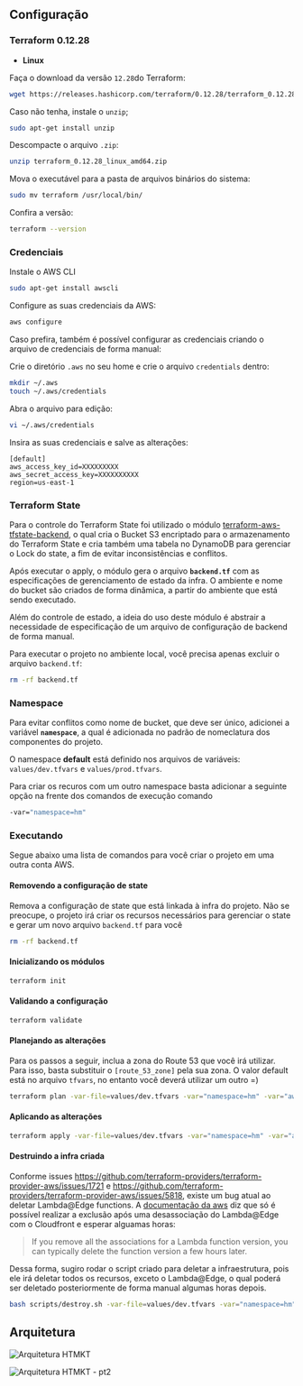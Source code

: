 ## Configuração

### Terraform 0.12.28

- **Linux**

Faça o download da versão `12.28`do Terraform:

```bash
wget https://releases.hashicorp.com/terraform/0.12.28/terraform_0.12.28_linux_amd64.zip
```

Caso não tenha, instale o `unzip`;
```bash
sudo apt-get install unzip
```

Descompacte o arquivo `.zip`:
```bash
unzip terraform_0.12.28_linux_amd64.zip
```

Mova o executável para a pasta de arquivos binários do sistema:
```bash
sudo mv terraform /usr/local/bin/
```

Confira a versão:
```bash
terraform --version 
```

### Credenciais

Instale o AWS CLI
```bash
sudo apt-get install awscli
```

Configure as suas credenciais da AWS:

```bash
aws configure
```

Caso prefira, também é possível configurar as credenciais criando o arquivo de credenciais de forma manual:

Crie o diretório `.aws` no seu home e crie o arquivo `credentials` dentro:
```bash
mkdir ~/.aws
touch ~/.aws/credentials
```

Abra o arquivo para edição:
```bash
vi ~/.aws/credentials
```

Insira as suas credenciais e salve as alterações:
```
[default]
aws_access_key_id=XXXXXXXXX
aws_secret_access_key=XXXXXXXXXX
region=us-east-1
```

### Terraform State

Para o controle do Terraform State foi utilizado o módulo [terraform-aws-tfstate-backend](https://github.com/cloudposse/terraform-aws-tfstate-backend), o qual cria o Bucket S3 encriptado para o armazenamento do Terraform State e cria também uma tabela no DynamoDB para gerenciar o Lock do state, a fim de evitar inconsistências e conflitos.

Após executar o apply, o módulo gera o arquivo **`backend.tf`** com as especificações de gerenciamento de estado da infra. O ambiente e nome do bucket são criados de forma dinâmica, a partir do ambiente que está sendo executado.

Além do controle de estado, a ideia do uso deste módulo é abstrair a necessidade de especificação de um arquivo de configuração de backend de forma manual.

Para executar o projeto no ambiente local, você precisa apenas excluir o arquivo `backend.tf`:

```bash
rm -rf backend.tf
```


### Namespace

Para evitar conflitos como nome de bucket, que deve ser único, adicionei a variável **`namespace`**, a qual é adicionada no padrão de nomeclatura dos componentes do projeto.

O namespace **default** está definido nos arquivos de variáveis: `values/dev.tfvars` e `values/prod.tfvars`.

Para criar os recuros com um outro namespace basta adicionar a seguinte opção na frente dos comandos de execução comando 

```bash
-var="namespace=hm"
```

### Executando

Segue abaixo uma lista de comandos para você criar o projeto em uma outra conta AWS.

#### Removendo a configuração de state

Remova a configuração de state que está linkada à infra do projeto. Não se preocupe, o projeto irá criar os recursos necessários para gerenciar o state e gerar um novo arquivo `backend.tf` para você

```bash
rm -rf backend.tf
```

#### Inicializando os módulos

```bash
terraform init
```

#### Validando a configuração

```bash
terraform validate
```

#### Planejando as alterações

Para os passos a seguir, inclua a zona do Route 53 que você irá utilizar. Para isso, basta substituir o `[route_53_zone]` pela sua zona. O valor default está no arquivo `tfvars`, no entanto você deverá utilizar um outro =)

```bash
terraform plan -var-file=values/dev.tfvars -var="namespace=hm" -var="aws_route53_zone=[route_53_zone]"
```

#### Aplicando as alterações

```bash
terraform apply -var-file=values/dev.tfvars -var="namespace=hm" -var="aws_route53_zone=[route_53_zone]"
```

#### Destruindo a infra criada

Conforme issues https://github.com/terraform-providers/terraform-provider-aws/issues/1721 e https://github.com/terraform-providers/terraform-provider-aws/issues/5818, existe um bug atual ao deletar Lambda@Edge functions. A [documentação da aws](https://docs.aws.amazon.com/AmazonCloudFront/latest/DeveloperGuide/lambda-edge-delete-replicas.html) diz que só é possível realizar a exclusão após uma desassociação do Lambda@Edge com o Cloudfront e esperar alguamas horas:

> If you remove all the associations for a Lambda function version, you can typically delete the function version a few hours later.

Dessa forma, sugiro rodar o script criado para deletar a infraestrutura, pois ele irá deletar todos os recursos, exceto o Lambda@Edge, o qual poderá ser deletado posteriormente de forma manual algumas horas depois.

```bash
bash scripts/destroy.sh -var-file=values/dev.tfvars -var="namespace=hm" -var="aws_route53_zone=[route_53_zone]"
```


## Arquitetura

![Arquitetura HTMKT](https://user-images.githubusercontent.com/22299426/86080248-d91ad180-ba68-11ea-8496-641b8d917417.png)

![Arquitetura HTMKT - pt2](https://user-images.githubusercontent.com/22299426/85935889-cc14ab80-b8cb-11ea-8e87-93d0b5af54e5.png)
